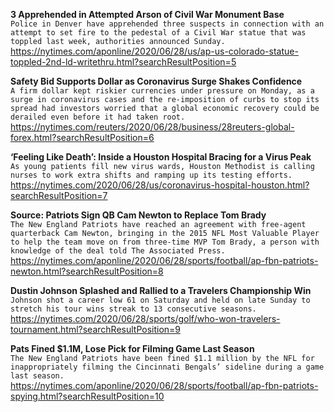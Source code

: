 **3 Apprehended in Attempted Arson of Civil War Monument Base**\
`Police in Denver have apprehended three suspects in connection with an attempt to set fire to the pedestal of a Civil War statue that was toppled last week, authorities announced Sunday.`\
https://nytimes.com/aponline/2020/06/28/us/ap-us-colorado-statue-toppled-2nd-ld-writethru.html?searchResultPosition=5

**Safety Bid Supports Dollar as Coronavirus Surge Shakes Confidence**\
`A firm dollar kept riskier currencies under pressure on Monday, as a surge in coronavirus cases and the re-imposition of curbs to stop its spread had investors worried that a global economic recovery could be derailed even before it had taken root. `\
https://nytimes.com/reuters/2020/06/28/business/28reuters-global-forex.html?searchResultPosition=6

**‘Feeling Like Death’: Inside a Houston Hospital Bracing for a Virus Peak**\
`As young patients fill new virus wards, Houston Methodist is calling nurses to work extra shifts and ramping up its testing efforts.`\
https://nytimes.com/2020/06/28/us/coronavirus-hospital-houston.html?searchResultPosition=7

**Source: Patriots Sign QB Cam Newton to Replace Tom Brady**\
`The New England Patriots have reached an agreement with free-agent quarterback Cam Newton, bringing in the 2015 NFL Most Valuable Player to help the team move on from three-time MVP Tom Brady, a person with knowledge of the deal told The Associated Press.`\
https://nytimes.com/aponline/2020/06/28/sports/football/ap-fbn-patriots-newton.html?searchResultPosition=8

**Dustin Johnson Splashed and Rallied to a Travelers Championship Win**\
`Johnson shot a career low 61 on Saturday and held on late Sunday to stretch his tour wins streak to 13 consecutive seasons.`\
https://nytimes.com/2020/06/28/sports/golf/who-won-travelers-tournament.html?searchResultPosition=9

**Pats Fined $1.1M, Lose Pick for Filming Game Last Season**\
`The New England Patriots have been fined $1.1 million by the NFL for inappropriately filming the Cincinnati Bengals’ sideline during a game last season.`\
https://nytimes.com/aponline/2020/06/28/sports/football/ap-fbn-patriots-spying.html?searchResultPosition=10

